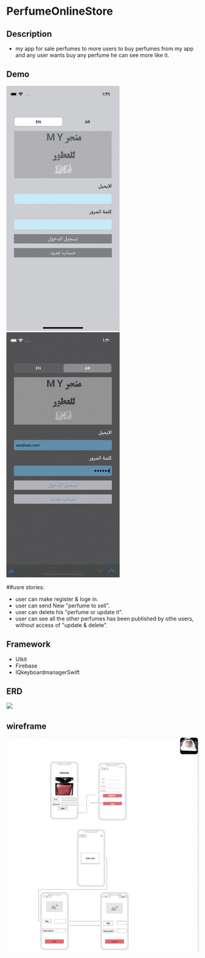 # PerfumeOnlineStore

## Description
- my app for sale perfumes to more users to buy perfumes from my app and any user wants buy any perfume he can see more like it. 

## Demo
![](LightMode.gif)
![](DarkMode.gif)

##usre stories:

- user can make register & loge in.
- user can send New "perfume to sell".
- user can delete his "perfume or update it".
- user can see all the other perfumes has been published by othe users, without access of "update & delete".

## Framework
- UIkit
- Firebase
- IQkeyboardmanagerSwift


## ERD
![](ERD.png)


## wireframe
![](wireframe.png)
